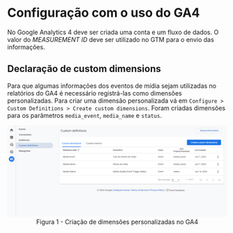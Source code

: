 # Configuração com o uso do GA4

No Google Analytics 4 deve ser criada uma conta e um fluxo de dados. O valor do _MEASUREMENT ID_ deve ser utilizado no GTM para o envio das informações.

## Declaração de custom dimensions

Para que algumas informações dos eventos de mídia sejam utilizadas no relatórios do GA4 é necessário registrá-las como dimensões personalizadas. Para criar uma dimensão personalizada vá em `Configure > Custom Definitions > Create custom dimensions`. Foram criadas dimensões para os parâmetros `media_event`, `media_name` e `status`.

<div align="center">
<img src="./documentation-images/ga4-custom-dimension.png" height="auto" />
<figcaption>Figura 1 - Criação de dimensões personalizadas no GA4</figcaption>
</div>
